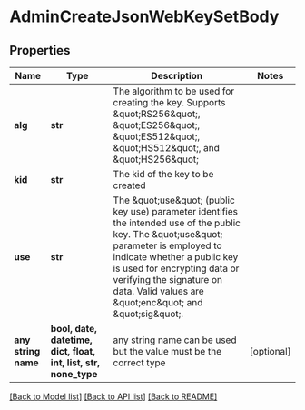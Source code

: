 # AdminCreateJsonWebKeySetBody


## Properties
Name | Type | Description | Notes
------------ | ------------- | ------------- | -------------
**alg** | **str** | The algorithm to be used for creating the key. Supports \&quot;RS256\&quot;, \&quot;ES256\&quot;, \&quot;ES512\&quot;, \&quot;HS512\&quot;, and \&quot;HS256\&quot; | 
**kid** | **str** | The kid of the key to be created | 
**use** | **str** | The \&quot;use\&quot; (public key use) parameter identifies the intended use of the public key. The \&quot;use\&quot; parameter is employed to indicate whether a public key is used for encrypting data or verifying the signature on data. Valid values are \&quot;enc\&quot; and \&quot;sig\&quot;. | 
**any string name** | **bool, date, datetime, dict, float, int, list, str, none_type** | any string name can be used but the value must be the correct type | [optional]

[[Back to Model list]](../README.md#documentation-for-models) [[Back to API list]](../README.md#documentation-for-api-endpoints) [[Back to README]](../README.md)


